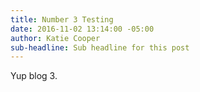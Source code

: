 ```yaml
---
title: Number 3 Testing
date: 2016-11-02 13:14:00 -05:00
author: Katie Cooper
sub-headline: Sub headline for this post
---
```


Yup blog 3.